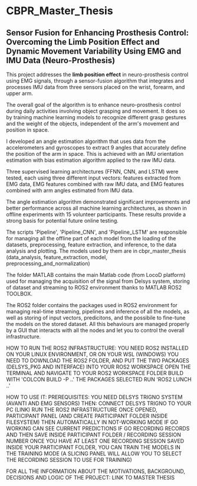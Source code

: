 # CBPR_Master_Thesis

## Sensor Fusion for Enhancing Prosthesis Control: Overcoming the Limb Position Effect and Dynamic Movement Variability Using EMG and IMU Data (Neuro-Prosthesis)

This project addresses the **limb position effect** in neuro-prosthesis control using EMG signals, through a sensor-fusion algorithm that integrates and processes IMU data from three sensors placed on the wrist, forearm, and upper arm.

The overall goal of the algorithm is to enhance neuro-prosthesis control during daily activities involving object grasping and movement. It does so by training machine learning models to recognize different grasp gestures and the weight of the objects, independent of the arm's movement and position in space.

I developed an angle estimation algorithm that uses data from the accelerometers and gyroscopes to extract 9 angles that accurately define the position of the arm in space. This is achieved with an IMU orientation estimation with bias estimation algorithm applied to the raw IMU data.

Three supervised learning architectures (FFNN, CNN, and LSTM) were tested, each using three different input vectors: features extracted from EMG data, EMG features combined with raw IMU data, and EMG features combined with arm angles estimated from IMU data.

The angle estimation algorithm demonstrated significant improvements and better performance across all machine learning architectures, as shown in offline experiments with 15 volunteer participants. These results provide a strong basis for potential future online testing.

The scripts 'Pipeline', 'Pipeline_CNN', and 'Pipeline_LSTM' are responsible for managing all the offline part of each model from the loading of the datasets, preprocessing, feature extraction, and inference, to the data analysis and plotting. The models used by them are in cbpr_master_thesis (data_analysis, feature_extraction, model, preprocessing_and_normalization)

The folder MATLAB contains the main Matlab code (from LocoD platform) used for managing the acquisition of the signal from Delsys system, storing of dataset and streaming to ROS2 environment thanks to MATLAB ROS2 TOOLBOX.

The ROS2 folder contains the packages used in ROS2 environment for managing real-time streaming, pipelines and inference of all the models, as well as storing of input vectors, predicitons, and the possibile to fine-tune the models on the stored dataset.
All this behaviours are managed properly by a GUI that interacts with all the nodes and let you to control the overall infrastructure.

HOW TO RUN THE ROS2 INFRASTRUCTURE:
YOU NEED ROS2 INSTALLED ON YOUR LINUX ENVIRONMENT, OR ON YOUR WSL (WINDOWS)
YOU NEED TO DOWNLOAD THE ROS2 FOLDER, AND PUT THE TWO PACKAGES (DELSYS_PKG AND INTERFACE) INTO YOUR ROS2 WORKSPACE
OPEN THE TERMINAL AND NAVIGATE TO YOUR ROS2 WORKSPACE FOLDER
BUILD WITH 'COLCON BUILD -P ..' THE PACKAGES SELECTED
RUN 'ROS2 LUNCH ..'

HOW TO USE IT:
PREREQUISITES:
YOU NEED DELSYS TRIGNO SYSTEM (AVANTI AND EMG SENSORS)
THEN:
CONNECT DELSYS TRIGNO TO YOUR PC (LINK)
RUN THE ROS2 INFRASTRUCTURE
ONCE OPENED, PARTICIPANT PANEL (AND CREATE PARTICIPANT FOLDER INSIDE FILESYSTEM)
THEN AUTOMATICALLY IN NOT-WORKING MODE
IF GO WORKING CAN SEE CURRENT PREDICTIONS
IF GO RECORDING RECORDS AND THEN SAVE INSIDE PARTICIPANT FOLDER / RECORDING SESSION NUMBER
ONCE YOU HAVE AT LEAST ONE RECORDING SESSION SAVED INSIDE YOUR PARTICIPANT FOLDER, YOU CAN TRAIN THE MODELS IN THE TRAINING MODE (A SLICING PANEL WILL ALLOW YOU TO SELECT THE RECORDING SESSION TO USE FOR TRAINING)

FOR ALL THE INFORMATION ABOUT THE MOTIVATIONS, BACKGROUND, DECISIONS AND LOGIC OF THE PROJECT: LINK TO MASTER THESIS
